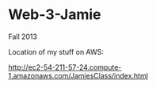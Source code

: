 Web-3-Jamie
===========

Fall 2013


Location of my stuff on AWS:

http://ec2-54-211-57-24.compute-1.amazonaws.com/JamiesClass/index.html

